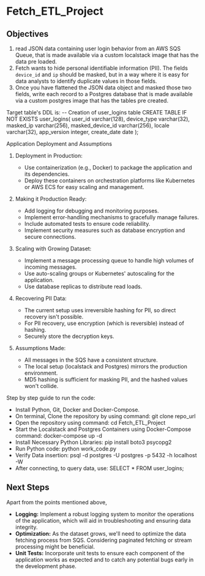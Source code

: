 # Fetch_ETL_Project

## Objectives
1. read JSON data containing user login behavior from an AWS SQS Queue, that is made
available via a custom localstack image that has the data pre loaded.
2. Fetch wants to hide personal identifiable information (PII). The fields `device_id` and `ip`
should be masked, but in a way where it is easy for data analysts to identify duplicate
values in those fields.
3. Once you have flattened the JSON data object and masked those two fields, write each
record to a Postgres database that is made available via a custom postgres image that
has the tables pre created.

Target table's DDL is:
-- Creation of user_logins table
CREATE TABLE IF NOT EXISTS user_logins(
user_id varchar(128),
device_type varchar(32),
masked_ip varchar(256),
masked_device_id varchar(256),
locale varchar(32),
app_version integer,
create_date date
);

Application Deployment and Assumptions

1. Deployment in Production:
   - Use containerization (e.g., Docker) to package the application and its dependencies.
   - Deploy these containers on orchestration platforms like Kubernetes or AWS ECS for easy scaling and management.

2. Making it Production Ready:
   - Add logging for debugging and monitoring purposes.
   - Implement error-handling mechanisms to gracefully manage failures.
   - Include automated tests to ensure code reliability.
   - Implement security measures such as database encryption and secure connections.

3. Scaling with Growing Dataset:
   - Implement a message processing queue to handle high volumes of incoming messages.
   - Use auto-scaling groups or Kubernetes' autoscaling for the application.
   - Use database replicas to distribute read loads.

4. Recovering PII Data:
   - The current setup uses irreversible hashing for PII, so direct recovery isn't possible.
   - For PII recovery, use encryption (which is reversible) instead of hashing.
   - Securely store the decryption keys.

5. Assumptions Made:
   - All messages in the SQS have a consistent structure.
   - The local setup (localstack and Postgres) mirrors the production environment.
   - MD5 hashing is sufficient for masking PII, and the hashed values won't collide.

Step by step guide to run the code:
- Install Python, Git, Docker and Docker-Compose.
- On terminal, Clone the repository by using command: git clone repo_url
- Open the repository using command: cd Fetch_ETL_Project
- Start the Localstack and Postgres Containers using Docker-Compose command: docker-compose up -d
- Install Necessary Python Libraries: pip install boto3 psycopg2
- Run Python code: python work_code.py
- Verify Data insertion: psql -d postgres -U postgres -p 5432 -h localhost -W
- After connecting, to query data, use: SELECT * FROM user_logins;

## Next Steps

Apart from the points mentioned above,
- **Logging:** Implement a robust logging system to monitor the operations of the application, which will aid in troubleshooting and ensuring data integrity.
- **Optimization:** As the dataset grows, we'll need to optimize the data fetching process from SQS. Considering paginated fetching or stream processing might be beneficial.
- **Unit Tests:** Incorporate unit tests to ensure each component of the application works as expected and to catch any potential bugs early in the development phase.





